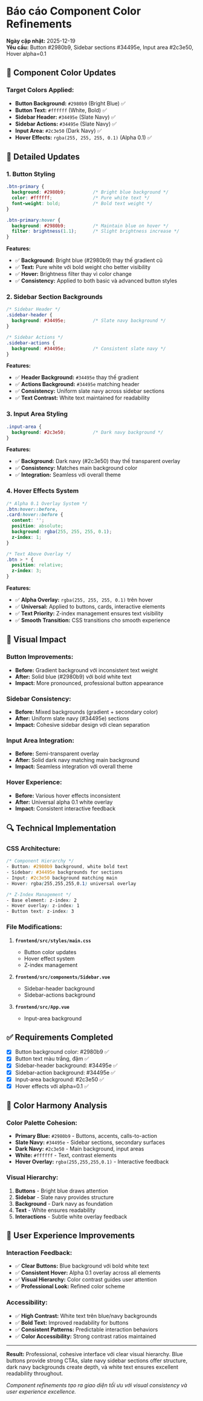 # Báo cáo Component Color Refinements

**Ngày cập nhật:** 2025-12-19  
**Yêu cầu:** Button #2980b9, Sidebar sections #34495e, Input area #2c3e50, Hover alpha=0.1

## 🎨 Component Color Updates

### Target Colors Applied:
- **Button Background:** `#2980b9` (Bright Blue) ✅
- **Button Text:** `#ffffff` (White, Bold) ✅
- **Sidebar Header:** `#34495e` (Slate Navy) ✅
- **Sidebar Actions:** `#34495e` (Slate Navy) ✅
- **Input Area:** `#2c3e50` (Dark Navy) ✅
- **Hover Effects:** `rgba(255, 255, 255, 0.1)` (Alpha 0.1) ✅

## 🔧 Detailed Updates

### 1. Button Styling
```css
.btn-primary {
  background: #2980b9;          /* Bright blue background */
  color: #ffffff;               /* Pure white text */
  font-weight: bold;            /* Bold text weight */
}

.btn-primary:hover {
  background: #2980b9;          /* Maintain blue on hover */
  filter: brightness(1.1);      /* Slight brightness increase */
}
```

**Features:**
- ✅ **Background:** Bright blue (#2980b9) thay thế gradient cũ
- ✅ **Text:** Pure white với bold weight cho better visibility
- ✅ **Hover:** Brightness filter thay vì color change
- ✅ **Consistency:** Applied to both basic và advanced button styles

### 2. Sidebar Section Backgrounds
```css
/* Sidebar Header */
.sidebar-header {
  background: #34495e;          /* Slate navy background */
}

/* Sidebar Actions */
.sidebar-actions {
  background: #34495e;          /* Consistent slate navy */
}
```

**Features:**
- ✅ **Header Background:** `#34495e` thay thế gradient
- ✅ **Actions Background:** `#34495e` matching header
- ✅ **Consistency:** Uniform slate navy across sidebar sections
- ✅ **Text Contrast:** White text maintained for readability

### 3. Input Area Styling
```css
.input-area {
  background: #2c3e50;          /* Dark navy background */
}
```

**Features:**
- ✅ **Background:** Dark navy (#2c3e50) thay thế transparent overlay
- ✅ **Consistency:** Matches main background color
- ✅ **Integration:** Seamless với overall theme

### 4. Hover Effects System
```css
/* Alpha 0.1 Overlay System */
.btn:hover::before,
.card:hover::before {
  content: '';
  position: absolute;
  background: rgba(255, 255, 255, 0.1);
  z-index: 1;
}

/* Text Above Overlay */
.btn > * {
  position: relative;
  z-index: 3;
}
```

**Features:**
- ✅ **Alpha Overlay:** `rgba(255, 255, 255, 0.1)` trên hover
- ✅ **Universal:** Applied to buttons, cards, interactive elements
- ✅ **Text Priority:** Z-index management ensures text visibility
- ✅ **Smooth Transition:** CSS transitions cho smooth experience

## 📱 Visual Impact

### Button Improvements:
- **Before:** Gradient background với inconsistent text weight
- **After:** Solid blue (#2980b9) với bold white text
- **Impact:** More pronounced, professional button appearance

### Sidebar Consistency:
- **Before:** Mixed backgrounds (gradient + secondary color)
- **After:** Uniform slate navy (#34495e) sections
- **Impact:** Cohesive sidebar design với clean separation

### Input Area Integration:
- **Before:** Semi-transparent overlay
- **After:** Solid dark navy matching main background
- **Impact:** Seamless integration với overall theme

### Hover Experience:
- **Before:** Various hover effects inconsistent
- **After:** Universal alpha 0.1 white overlay
- **Impact:** Consistent interactive feedback

## 🔍 Technical Implementation

### CSS Architecture:
```css
/* Component Hierarchy */
- Button: #2980b9 background, white bold text
- Sidebar: #34495e backgrounds for sections  
- Input: #2c3e50 background matching main
- Hover: rgba(255,255,255,0.1) universal overlay

/* Z-Index Management */
- Base element: z-index: 2
- Hover overlay: z-index: 1  
- Button text: z-index: 3
```

### File Modifications:
1. **`frontend/src/styles/main.css`**
   - Button color updates
   - Hover effect system
   - Z-index management

2. **`frontend/src/components/Sidebar.vue`**
   - Sidebar-header background
   - Sidebar-actions background

3. **`frontend/src/App.vue`**
   - Input-area background

## ✅ Requirements Completed

- [x] Button background color: #2980b9 ✅
- [x] Button text màu trắng, đậm ✅
- [x] Sidebar-header background: #34495e ✅
- [x] Sidebar-action background: #34495e ✅
- [x] Input-area background: #2c3e50 ✅
- [x] Hover effects với alpha=0.1 ✅

## 🎯 Color Harmony Analysis

### Color Palette Cohesion:
- **Primary Blue:** `#2980b9` - Buttons, accents, calls-to-action
- **Slate Navy:** `#34495e` - Sidebar sections, secondary surfaces
- **Dark Navy:** `#2c3e50` - Main background, input areas
- **White:** `#ffffff` - Text, contrast elements
- **Hover Overlay:** `rgba(255,255,255,0.1)` - Interactive feedback

### Visual Hierarchy:
1. **Buttons** - Bright blue draws attention
2. **Sidebar** - Slate navy provides structure
3. **Background** - Dark navy as foundation
4. **Text** - White ensures readability
5. **Interactions** - Subtle white overlay feedback

## 🚀 User Experience Improvements

### Interaction Feedback:
- ✅ **Clear Buttons:** Blue background với bold white text
- ✅ **Consistent Hover:** Alpha 0.1 overlay across all elements
- ✅ **Visual Hierarchy:** Color contrast guides user attention
- ✅ **Professional Look:** Refined color scheme

### Accessibility:
- ✅ **High Contrast:** White text trên blue/navy backgrounds
- ✅ **Bold Text:** Improved readability for buttons
- ✅ **Consistent Patterns:** Predictable interaction behaviors
- ✅ **Color Accessibility:** Strong contrast ratios maintained

---

**Result:** Professional, cohesive interface với clear visual hierarchy. Blue buttons provide strong CTAs, slate navy sidebar sections offer structure, dark navy backgrounds create depth, và white text ensures excellent readability throughout.

*Component refinements tạo ra giao diện tối ưu với visual consistency và user experience excellence.* 